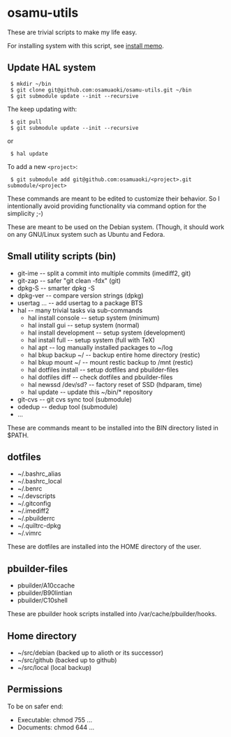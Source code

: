 # osamu-utils
<!---
vim:se tw=78 ai si sts=4 et:
-->

These are trivial scripts to make my life easy.

For installing system with this script, see [install memo](install.md).


## Update HAL system

```
 $ mkdir ~/bin
 $ git clone git@github.com:osamuaoki/osamu-utils.git ~/bin
 $ git submodule update --init --recursive
```

The keep updating with:
```
 $ git pull
 $ git submodule update --init --recursive
```
or
```
 $ hal update
```

To add a new ```<project>```:
```
 $ git submodule add git@github.com:osamuaoki/<project>.git submodule/<project>
```

These commands are meant to be edited to customize their behavior.  So I
intentionally avoid providing functionality via command option for the
simplicity ;-)

These are meant to be used on the Debian system.  (Though, it should work on
any GNU/Linux system such as Ubuntu and Fedora.

## Small utility scripts (bin)

*   git-ime     -- split a commit into multiple commits (imediff2, git)
*   git-zap     -- safer "git clean -fdx"               (git)
*   dpkg-S      -- smarter dpkg -S
*   dpkg-ver    -- compare version strings              (dpkg)
*   usertag ... -- add usertag to a package BTS
*   hal         -- many trivial tasks via sub-commands
    * hal install console      -- setup system (minimum)
    * hal install gui          -- setup system (normal)
    * hal install development  -- setup system (development)
    * hal install full         -- setup system (full with TeX)
    * hal apt               -- log manually installed packages to ~/log
    * hal bkup backup ~/    -- backup entire home directory (restic)
    * hal bkup mount ~/     -- mount restic backup to /mnt (restic)
    * hal dotfiles install  -- setup dotfiles and pbuilder-files
    * hal dotfiles diff     -- check dotfiles and pbuilder-files
    * hal newssd  /dev/sd?  -- factory reset of SSD (hdparam, time)
    * hal update            -- update this ~/bin/* repository
*   git-cvs     -- git cvs sync tool (submodule)
*   odedup      -- dedup tool (submodule)
* ...

These are commands meant to be installed into the BIN directory listed in
$PATH.

## dotfiles

*   ~/.bashrc_alias
*   ~/.bashrc_local
*   ~/.benrc
*   ~/.devscripts
*   ~/.gitconfig
*   ~/.imediff2
*   ~/.pbuilderrc
*   ~/.quiltrc-dpkg
*   ~/.vimrc

These are dotfiles are installed into the HOME directory of the user. 

## pbuilder-files

*   pbuilder/A10ccache
*   pbuilder/B90lintian
*   pbuilder/C10shell

These are pbuilder hook scripts installed into /var/cache/pbuilder/hooks.

## Home directory

*   ~/src/debian (backed up to alioth or its successor)
*   ~/src/github (backed up to github)
*   ~/src/local  (local backup)

## Permissions

To be on safer end:

* Executable: chmod 755 ...
* Documents:  chmod 644 ...
